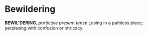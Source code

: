 # Bewildering

**BEWIL'DERING**, _participle present tense_ Losing in a pathless place; perplexing with confusion or intricacy.